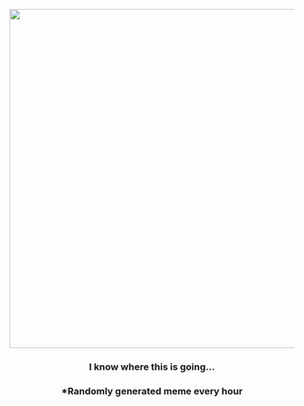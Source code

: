 <p align="center">
        <img src="https://i.redd.it/fqubdcl9tmy81.jpg" width="600" height="600">
        </p>
        <h3 align="center">I know where this is going...</h3>
        <h3 align="center">*Randomly generated meme every hour</h3>
    